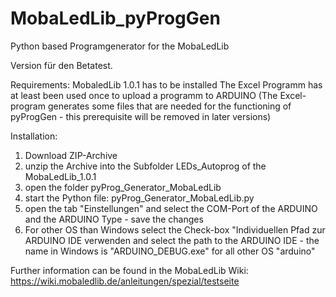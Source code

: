 # MobaLedLib_pyProgGen
Python based Programgenerator for the MobaLedLib

Version für den Betatest.

Requirements:
MobaledLib 1.0.1 has to be installed
The Excel Programm has at least been used once to upload a programm to ARDUINO
(The Excel-program generates some files that are needed for the functioning of pyProgGen - this prerequisite will be removed in later versions)

Installation:
1. Download ZIP-Archive 
2. unzip the Archive into the Subfolder LEDs_Autoprog of the MobaLedLib_1.0.1
3. open the folder pyProg_Generator_MobaLedLib
4. start the Python file: pyProg_Generator_MobaLedLib.py
5. open the tab "Einstellungen" and select the COM-Port of the ARDUINO and the ARDUINO Type - save the changes
6. For other OS than Windows select the Check-box "Individuellen Pfad zur ARDUINO IDE verwenden and select the path to the ARDUINO IDE - the name in Windows is "ARDUINO_DEBUG.exe" for all other OS "arduino"

Further information can be found in the MobaLedLib Wiki: https://wiki.mobaledlib.de/anleitungen/spezial/testseite

